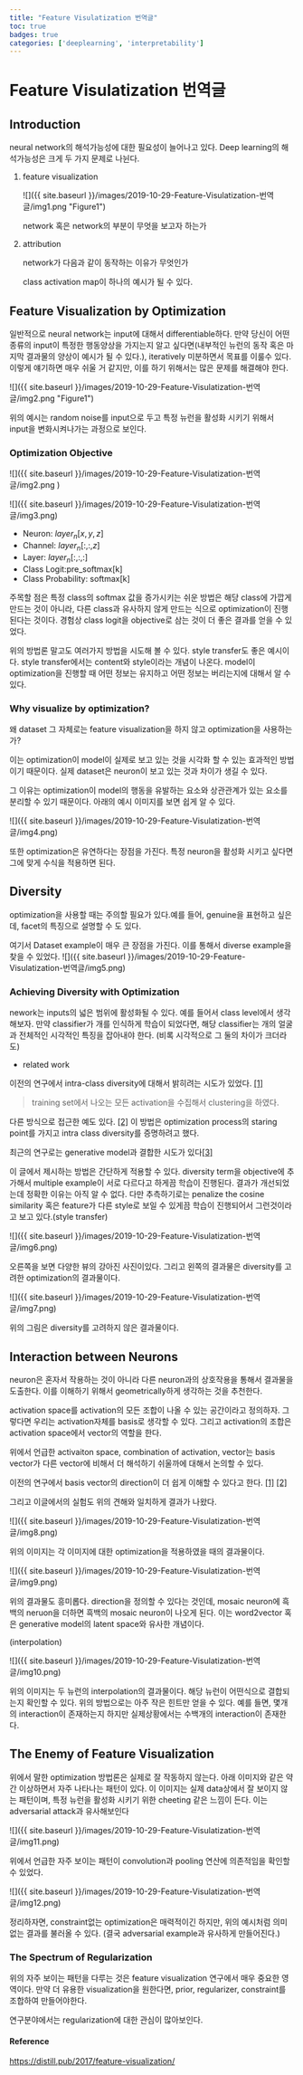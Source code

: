```yaml
---
title: "Feature Visulatization 번역글"
toc: true
badges: true
categories: ['deeplearning', 'interpretability']
---
```




#  Feature Visulatization 번역글

## Introduction

neural network의 해석가능성에 대한 필요성이 늘어나고 있다. Deep learning의 해석가능성은 크게 두 가지 문제로 나뉜다.

1. feature visualization

   ![]({{ site.baseurl }}/images/2019-10-29-Feature-Visulatization-번역글/img1.png "Figure1")

   network 혹은 network의 부분이 무엇을 보고자 하는가

2. attribution

   network가 다음과 같이 동작하는 이유가 무엇인가

   class activation map이 하나의 예시가 될 수 있다.

## Feature Visualization by Optimization



일반적으로 neural network는 input에 대해서 differentiable하다. 만약 당신이 어떤 종류의 input이 특정한 행동양상을 가지는지 알고 싶다면(내부적인 뉴런의 동작 혹은 마지막 결과물의 양상이 예시가 될 수 있다.),  iteratively 미분하면서 목표를 이룰수 있다. 이렇게 얘기하면 매우 쉬울 거 같지만, 이를 하기 위해서는 많은 문제를 해결해야 한다.

![]({{ site.baseurl }}/images/2019-10-29-Feature-Visulatization-번역글/img2.png "Figure1")



위의 예시는 random noise를 input으로 두고 특정 뉴런을 활성화 시키기 위해서 input을 변화시켜나가는 과정으로 보인다.



### Optimization Objective

![]({{ site.baseurl }}/images/2019-10-29-Feature-Visulatization-번역글/img2.png )

![]({{ site.baseurl }}/images/2019-10-29-Feature-Visulatization-번역글/img3.png)



- Neuron: $layer_n [x,y,z]$
- Channel: $layer_n[:, :, z]$
- Layer: $layer_n[:,:,:]$
- Class Logit:pre_softmax[k]
- Class Probability: softmax[k]



주목할 점은 특정 class의 softmax 값을 증가시키는 쉬운 방법은 해당 class에 가깝게 만드는 것이 아니라, 다른 class과 유사하지 않게 만드는 식으로 optimization이 진행된다는 것이다. 경험상 class logit을 objective로 삼는 것이 더 좋은 결과를 얻을 수 있었다.



위의 방법론 말고도 여러가지 방법을 시도해 볼 수 있다.  style transfer도 좋은 예시이다. style transfer에서는 content와 style이라는 개념이 나온다. model이 optimization을 진행할 때 어떤 정보는 유지하고 어떤 정보는 버리는지에 대해서 알 수 있다.



### Why visualize by optimization?

왜 dataset 그 자체로는 feature visualization을 하지 않고 optimization을 사용하는가? 

이는 optimization이 model이 실제로 보고 있는 것을 시각화 할 수 있는 효과적인 방법이기 때문이다. 실제 dataset은 neuron이 보고 있는 것과 차이가 생길 수 있다.

그 이유는 optimization이 model의 행동을 유발하는 요소와 상관관계가 있는 요소를 분리할 수 있기 때문이다.  아래의 예시 이미지를 보면 쉽게 알 수 있다. 



![]({{ site.baseurl }}/images/2019-10-29-Feature-Visulatization-번역글/img4.png)



또한 optimization은 유연하다는 장점을 가진다. 특정 neuron을 활성화 시키고 싶다면 그에 맞게 수식을 적용하면 된다.



## Diversity

optimization을 사용할 때는 주의할 필요가 있다.예를 들어,  genuine을 표현하고 싶은데, facet의 특징으로 설명할 수 도 있다.



여기서 Dataset example이 매우 큰 장점을 가진다. 이를 통해서 diverse example을 찾을 수 있었다.
![]({{ site.baseurl }}/images/2019-10-29-Feature-Visulatization-번역글/img5.png)





### Achieving Diversity with Optimization

nework는 inputs의 넓은 범위에 활성화될 수 있다. 예를 들어서 class level에서 생각해보자. 만약 classifier가 개를 인식하게 학습이 되었다면, 해당 classifier는 개의 얼굴과 전체적인 시각적인 특징을 잡아내야 한다. (비록 시각적으로 그 둘의 차이가 크더라도) 

- related work

이전의 연구에서 intra-class diversity에 대해서 밝히려는 시도가 있었다. [[1]](https://arxiv.org/pdf/1507.02379.pdf)

> training set에서 나오는 모든 activation을 수집해서 clustering을 하였다.



다른 방식으로 접근한 예도 있다. [[2]](https://arxiv.org/pdf/1602.03616.pdf) 이 방법은 optimization process의 staring point를 가지고 intra class diversity를 증명하려고 했다.

최근의 연구로는 generative model과 결합한 시도가 있다[[3]](https://arxiv.org/pdf/1612.00005.pdf)

이 글에서 제시하는 방법은 간단하게 적용할 수 있다. diversity term을 objective에 추가해서 multiple example이 서로 다르다고 하게끔 학습이 진행된다. 결과가 개선되었는데 정확한 이유는 아직 알 수 없다. 다만 추측하기로는 penalize the cosine similarity 혹은 feature가 다른 style로 보일 수 있게끔 학습이 진행되어서 그런것이라고 보고 있다.(style transfer)

![]({{ site.baseurl }}/images/2019-10-29-Feature-Visulatization-번역글/img6.png)





오른쪽을 보면 다양한 뷰의 강아진 사진이있다. 그리고 왼쪽의 결과물은 diversity를 고려한 optimization의 결과물이다.

![]({{ site.baseurl }}/images/2019-10-29-Feature-Visulatization-번역글/img7.png)





위의 그림은 diversity를 고려하지 않은 결과물이다.





## Interaction between Neurons

neuron은 혼자서 작용하는 것이 아니라 다른 neuron과의 상호작용을 통해서 결과물을 도출한다. 이를 이해하기 위해서 geometrically하게 생각하는 것을 추천한다.

activation space를  activation의 모든 조합이 나올 수 있는 공간이라고 정의하자. 그렇다면 우리는 activation자체를 basis로 생각할 수 있다. 그리고 activation의 조합은 activation space에서 vector의 역할을 한다.

위에서 언급한 activaiton space, combination of activation, vector는  basis vector가 다른 vector에 비해서 더 해석하기 쉬울까에 대해서 논의할 수 있다.

이전의 연구에서 basis vector의 direction이 더 쉽게 이해할 수 있다고 한다. [[1]](https://arxiv.org/pdf/1312.6199.pdf) [[2]](https://arxiv.org/pdf/1704.05796.pdf) 

그리고 이글에서의 실험도 위의 견해와 일치하게 결과가 나왔다.

![]({{ site.baseurl }}/images/2019-10-29-Feature-Visulatization-번역글/img8.png)





위의 이미지는 각 이미지에 대한 optimization을 적용하였을 때의 결과물이다.



![]({{ site.baseurl }}/images/2019-10-29-Feature-Visulatization-번역글/img9.png)



위의 결과물도 흥미롭다. direction을 정의할 수 있다는 것인데, mosaic neuron에 흑백의 neruon을 더하면 흑백의 mosaic neuron이 나오게 된다. 이는 word2vector 혹은 generative model의 latent space와 유사한 개념이다.

(interpolation)

![]({{ site.baseurl }}/images/2019-10-29-Feature-Visulatization-번역글/img10.png)



위의 이미지는  두 뉴런의 interpolation의 결과물이다. 해당 뉴런이 어떤식으로 결합되는지 확인할 수 있다. 위의 방법으로는 아주 작은 힌트만 얻을 수 있다. 예를 들면, 몇개의 interaction이 존재하는지 하지만 실제상황에서는 수백개의 interaction이 존재한다.



## The Enemy of Feature Visualization

위에서 말한 optimization 방법론은 실제로 잘 작동하지 않는다. 아래 이미지와 같은 약간 이상하면서 자주 나타나는 패턴이 있다. 이 이미지는 실제 data상에서 잘 보이지 않는 패턴이며, 특정 뉴런을 활성화 시키기 위한 cheeting 같은 느낌이 든다. 이는 adversarial attack과 유사해보인다

![]({{ site.baseurl }}/images/2019-10-29-Feature-Visulatization-번역글/img11.png)





위에서 언급한 자주 보이는 패턴이 convolution과 pooling 연산에 의존적임을 확인할 수 있었다. 

![]({{ site.baseurl }}/images/2019-10-29-Feature-Visulatization-번역글/img12.png)

정리하자면, constraint없는 optimization은 매력적이긴 하지만, 위의 예시처럼 의미없는 결과를 불러올 수 있다. (결국 adversarial example과 유사하게 만들어진다.)



### The Spectrum of Regularization



위의 자주 보이는 패턴을 다루는 것은 feature visualization 연구에서 매우 중요한 영역이다. 만약 더 유용한 visualization을 원한다면, prior, regularizer, constraint를 조합하여 만들어야한다.

연구분야에서는 regularization에 대한 관심이 많아보인다.







#### Reference

https://distill.pub/2017/feature-visualization/
